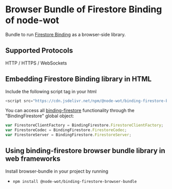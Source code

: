 # Browser Bundle of Firestore Binding of node-wot

Bundle to run [Firestore Binding](https://github.com/eclipse/thingweb.node-wot/tree/master/packages/binding-firestore) as a browser-side library.

## Supported Protocols

HTTP / HTTPS / WebSockets

## Embedding Firestore Binding library in HTML

Include the following script tag in your html

```js
<script src="https://cdn.jsdelivr.net/npm/@node-wot/binding-firestore-browser-bundle@latest/dist/binding-firestore-bundle.js"></script>
```

You can access all [binding-firestore](https://github.com/eclipse/thingweb.node-wot/tree/master/packages/binding-firestore) functionality through the "BindingFirestore" global object:

```js
var FirestoreClientFactory = BindingFirestore.FirestoreClientFactory;
var FirestoreCodec = BindingFirestore.FirestoreCodec;
var FirestoreServer = BindingFirestore.FirestoreServer;
```

## Using binding-firestore browser bundle library in web frameworks

Install browser-bundle in your project by running

-   `npm install @node-wot/binding-firestore-browser-bundle`
